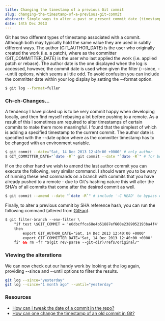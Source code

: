 ```yaml
---
title: Changing the timestamp of a previous Git commit
slug: changing-the-timestamp-of-a-previous-git-commit
abstract: Simple ways to alter a past or present commit date (timestamp).
date: 14th Dec 2013
---
```


Git has two different types of timestamp associated with a commit.
Although both may typically hold the same value they are used in subtly different ways.
The author (GIT_AUTHOR_DATE) is the user who originally created the work (i.e. a patch), where as the committer (GIT_COMMITTER_DATE) is the user who last applied the work (i.e. applied patch or rebase).
The author date is the one displayed when the log is accessed, however, the commit date is used when given the filter (--since, --until) options, which seems a little odd.
To avoid confusion you can include the committer date within your log display by setting the --format option.

~~~ .bash
$ git log --format=fuller
~~~

### Ch-ch-Changes...

A tendency I have picked up is to be very commit happy when developing locally, and then find myself rebasing a lot before pushing to a remote.
As a result of this I sometimes am required to alter timestamps of certain commits to make them more meaningful.
I found that the simplest of which is adding a specified timestamp to the current commit.
The author date is specified with the --date option where as the committer timestamp has to be changed with an environment variable.

~~~ .bash
$ git commit --date="Sat, 14 Dec 2013 12:40:00 +0000" # only author
$ GIT_COMMITTER_DATE="`date -R`" git commit --date "`date -R`" # for both
~~~

If on the other hand we wish to amend the last author commit you can execute the following, very similar command.
I should warn you to be wary of running these next commands on a branch with commits that you have already pushed to a remote - due to Git's hashing nature this will alter the SHA's of all commits that come after the desired commit as well.

~~~ .bash
$ git commit --amend --date "`date -R`" # include '-C HEAD' to bypass commit message editing
~~~

Finally, to alter a previous commit by SHA reference hash, you can run the following command (altered from [GitFaq](http://git.wiki.kernel.org/index.php/GitFaq#How_can_I_tweak_the_date_of_a_commit_in_the_repo.3F)).

~~~ .xml
$ git filter-branch --env-filter \
    "if test \$GIT_COMMIT = 'e6dbcffca68e4b51887ef660e2389052193ba4f4'
    then
        export GIT_AUTHOR_DATE='Sat, 14 Dec 2013 12:40:00 +0000'
        export GIT_COMMITTER_DATE='Sat, 14 Dec 2013 12:40:00 +0000'
    fi" && rm -fr "$(git rev-parse --git-dir)/refs/original/"
~~~

### Viewing the alterations

We can now check out our handy work by looking at the log again, providing --since and --until options to filter the results.

~~~ .bash
git log --since="yesterday"
git log --since="1 month ago" --until="yesterday"
~~~

### Resources

- [How can I tweak the date of a commit in the repo?](http://git.wiki.kernel.org/index.php/GitFaq#How_can_I_tweak_the_date_of_a_commit_in_the_repo.3F)
- [How can one change the timestamp of an old commit in Git?](http://stackoverflow.com/questions/454734/how-can-one-change-the-timestamp-of-an-old-commit-in-git)